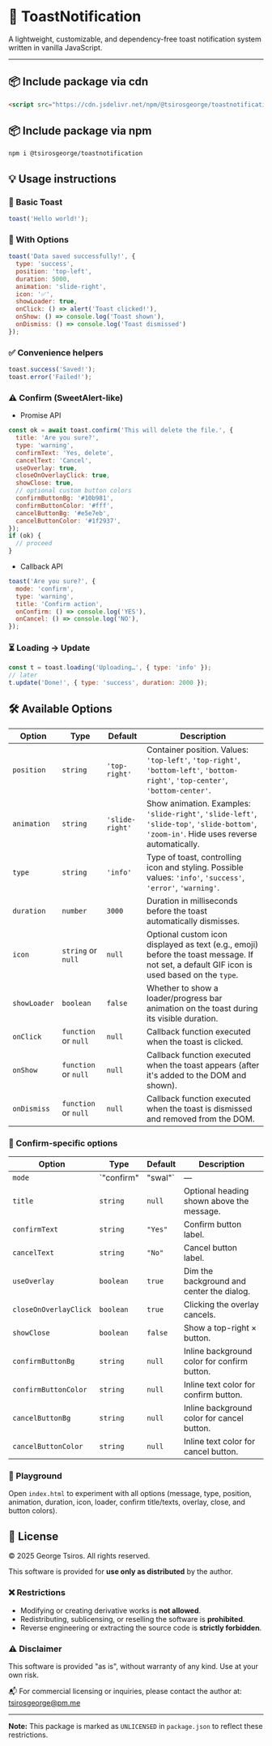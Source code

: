 # 🔔 ToastNotification

A lightweight, customizable, and dependency-free toast notification system written in vanilla JavaScript.

---

## 📦 Include package via cdn
```html
<script src="https://cdn.jsdelivr.net/npm/@tsirosgeorge/toastnotification@5.2.0/toast.min.js"></script>
```

## 📦 Include package via npm
```bash
npm i @tsirosgeorge/toastnotification
``` 

## 💡 Usage instructions
### 🔹 Basic Toast
```javascript
toast('Hello world!');
```

### 🔸 With Options
```javascript
toast('Data saved successfully!', {
  type: 'success',
  position: 'top-left',
  duration: 5000,
  animation: 'slide-right',
  icon: '✅',
  showLoader: true,
  onClick: () => alert('Toast clicked!'),
  onShow: () => console.log('Toast shown'),
  onDismiss: () => console.log('Toast dismissed')
});
```

### ✅ Convenience helpers
```javascript
toast.success('Saved!');
toast.error('Failed!');
```

### ⚠️ Confirm (SweetAlert-like)
- Promise API
```javascript
const ok = await toast.confirm('This will delete the file.', {
  title: 'Are you sure?',
  type: 'warning',
  confirmText: 'Yes, delete',
  cancelText: 'Cancel',
  useOverlay: true,
  closeOnOverlayClick: true,
  showClose: true,
  // optional custom button colors
  confirmButtonBg: '#10b981',
  confirmButtonColor: '#fff',
  cancelButtonBg: '#e5e7eb',
  cancelButtonColor: '#1f2937',
});
if (ok) {
  // proceed
}
```

- Callback API
```javascript
toast('Are you sure?', {
  mode: 'confirm',
  type: 'warning',
  title: 'Confirm action',
  onConfirm: () => console.log('YES'),
  onCancel: () => console.log('NO'),
});
```

### ⏳ Loading → Update
```javascript
const t = toast.loading('Uploading…', { type: 'info' });
// later
t.update('Done!', { type: 'success', duration: 2000 });
```

## 🛠️ Available Options

| Option       | Type       | Default       | Description                                                                                   |
|--------------|------------|---------------|-----------------------------------------------------------------------------------------------|
| `position`   | `string`   | `'top-right'` | Container position. Values: `'top-left'`, `'top-right'`, `'bottom-left'`, `'bottom-right'`, `'top-center'`, `'bottom-center'`. |
| `animation`  | `string`   | `'slide-right'` | Show animation. Examples: `'slide-right'`, `'slide-left'`, `'slide-top'`, `'slide-bottom'`, `'zoom-in'`. Hide uses reverse automatically. |
| `type`       | `string`   | `'info'`      | Type of toast, controlling icon and styling. Possible values: `'info'`, `'success'`, `'error'`, `'warning'`. |
| `duration`   | `number`   | `3000`        | Duration in milliseconds before the toast automatically dismisses.                            |
| `icon`       | `string` or `null` | `null` | Optional custom icon displayed as text (e.g., emoji) before the toast message. If not set, a default GIF icon is used based on the `type`. |
| `showLoader` | `boolean`  | `false`       | Whether to show a loader/progress bar animation on the toast during its visible duration.    |
| `onClick`    | `function` or `null` | `null` | Callback function executed when the toast is clicked.                                        |
| `onShow`     | `function` or `null` | `null` | Callback function executed when the toast appears (after it's added to the DOM and shown).   |
| `onDismiss`  | `function` or `null` | `null` | Callback function executed when the toast is dismissed and removed from the DOM.             |

### 🧩 Confirm-specific options
| Option | Type | Default | Description |
|-------|------|---------|-------------|
| `mode` | `"confirm" | "swal"` | — | Set to show a confirm dialog with Yes/No buttons. |
| `title` | `string` | `null` | Optional heading shown above the message. |
| `confirmText` | `string` | `"Yes"` | Confirm button label. |
| `cancelText` | `string` | `"No"` | Cancel button label. |
| `useOverlay` | `boolean` | `true` | Dim the background and center the dialog. |
| `closeOnOverlayClick` | `boolean` | `true` | Clicking the overlay cancels. |
| `showClose` | `boolean` | `false` | Show a top-right × button. |
| `confirmButtonBg` | `string` | `null` | Inline background color for confirm button. |
| `confirmButtonColor` | `string` | `null` | Inline text color for confirm button. |
| `cancelButtonBg` | `string` | `null` | Inline background color for cancel button. |
| `cancelButtonColor` | `string` | `null` | Inline text color for cancel button. |

### 🧪 Playground
Open `index.html` to experiment with all options (message, type, position, animation, duration, icon, loader, confirm title/texts, overlay, close, and button colors).


## 📝 License

© 2025 George Tsiros. All rights reserved.

This software is provided for **use only as distributed** by the author.

### ❌ Restrictions
- Modifying or creating derivative works is **not allowed**.
- Redistributing, sublicensing, or reselling the software is **prohibited**.
- Reverse engineering or extracting the source code is **strictly forbidden**.

### ⚠️ Disclaimer
This software is provided "as is", without warranty of any kind. Use at your own risk.

📬 For commercial licensing or inquiries, please contact the author at: tsirosgeorge@pm.me

---

**Note:** This package is marked as `UNLICENSED` in `package.json` to reflect these restrictions.
